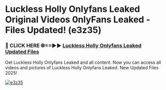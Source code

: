 # Luckless Holly Onlyfans Leaked Original Videos 0nlyFans Leaked - Files Updated! (e3z35)

<h3>🔴 CLICK HERE 🌐==►► <a href="https://tinyurl.com/3hn5wdd3" rel="nofollow">Luckless Holly Onlyfans Leaked Updated Files</a></h3>

Get Luckless Holly Onlyfans Leaked and all content. Now you can access all videos and pictures of Luckless Holly Onlyfans Leaked. New Updated Files 2025!

[![e3z35](https://i.imgur.com/4HnBqBT.gif)](https://tinyurl.com/3hn5wdd3)
